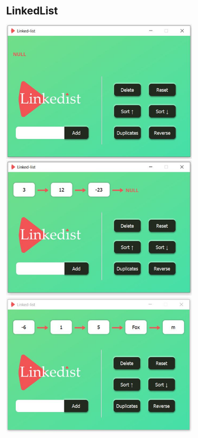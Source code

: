 # LinkedList

![Picture](Screenshot/main.JPG?raw=true "Title")
![Picture](Screenshot/main2.JPG?raw=true "Title")
![Picture](Screenshot/main3.JPG?raw=true "Title")
